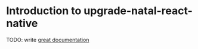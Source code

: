 # Introduction to upgrade-natal-react-native

TODO: write [great documentation](http://jacobian.org/writing/what-to-write/)
